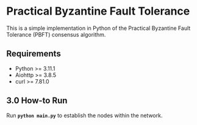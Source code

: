 # Practical Byzantine Fault Tolerance


This is a simple implementation in Python of the Practical Byzantine Fault Tolerance (PBFT) consensus algorithm. 


## Requirements
- Python >= 3.11.1
- Aiohttp >= 3.8.5
- curl >= 7.81.0

## 3.0 How-to Run

Run **`python main.py`** to establish the nodes within the network.
